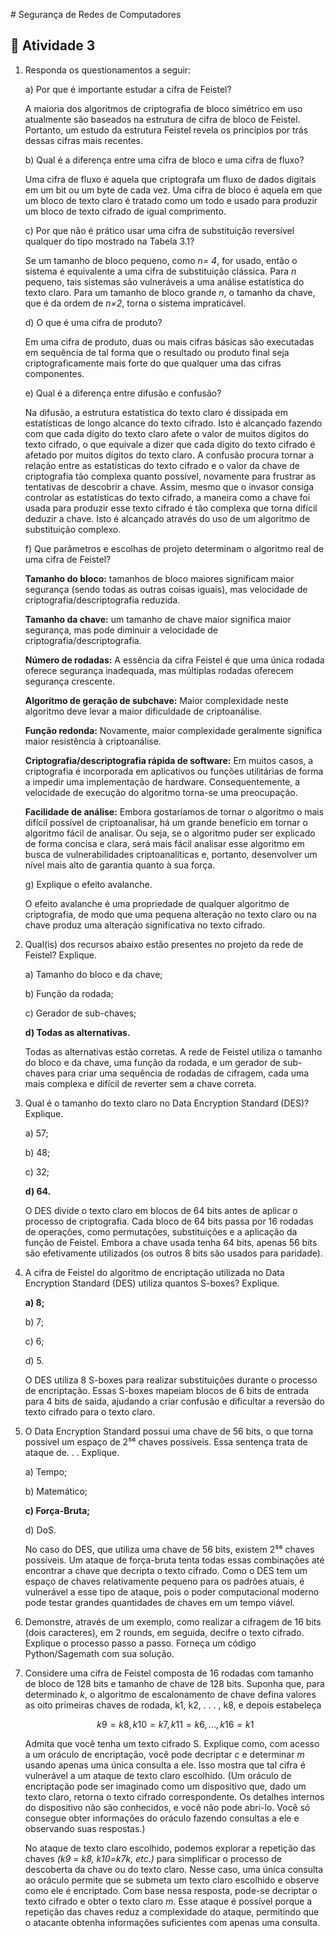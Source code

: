 ﻿﻿# Segurança de Redes de Computadores

## :page_with_curl: Atividade 3

1. Responda os questionamentos a seguir:

   a) Por que é importante estudar a cifra de Feistel?

   A maioria dos algoritmos de criptografia de bloco simétrico em uso atualmente são baseados na estrutura de cifra de bloco de Feistel. Portanto, um estudo da estrutura Feistel revela os princípios por trás dessas cifras mais recentes.

   b) Qual é a diferença entre uma cifra de bloco e uma cifra de fluxo?

   Uma cifra de fluxo é aquela que criptografa um fluxo de dados digitais em um bit ou um byte de cada vez. Uma cifra de bloco é aquela em que um bloco de texto claro é tratado como um todo e usado para produzir um bloco de texto cifrado de igual comprimento.

   c) Por que não é prático usar uma cifra de substituição reversível qualquer do tipo mostrado na Tabela 3.1?

   Se um tamanho de bloco pequeno, como *n= 4*, for usado, então o sistema é equivalente a uma cifra de substituição clássica. Para *n* pequeno, tais sistemas são vulneráveis ​​a uma análise estatística do texto claro. Para um tamanho de bloco grande *n*, o tamanho da chave, que é da ordem de *n×2*, torna o sistema impraticável.

   d) O que é uma cifra de produto?

   Em uma cifra de produto, duas ou mais cifras básicas são executadas em sequência de tal forma que o resultado ou produto final seja criptograficamente mais forte do que qualquer uma das cifras componentes.

   e) Qual é a diferença entre difusão e confusão?

   Na difusão, a estrutura estatística do texto claro é dissipada em estatísticas de longo alcance do texto cifrado. Isto é alcançado fazendo com que cada dígito do texto claro afete o valor de muitos dígitos do texto cifrado, o que equivale a dizer que cada dígito do texto cifrado é afetado por muitos dígitos do texto claro.
   A confusão procura tornar a relação entre as estatísticas do texto cifrado e o valor da chave de criptografia tão complexa quanto possível, novamente para frustrar as tentativas de descobrir a chave. Assim, mesmo que o invasor consiga controlar as estatísticas do texto cifrado, a maneira como a chave foi usada para produzir esse texto cifrado é tão complexa que torna difícil deduzir a chave. Isto é alcançado através do uso de um algoritmo de substituição complexo.

   f) Que parâmetros e escolhas de projeto determinam o algoritmo real de uma cifra de Feistel?

   **Tamanho do bloco:** tamanhos de bloco maiores significam maior segurança (sendo todas as outras coisas iguais), mas velocidade de criptografia/descriptografia reduzida.

   **Tamanho da chave:** um tamanho de chave maior significa maior segurança, mas pode diminuir a velocidade de criptografia/descriptografia.

   **Número de rodadas:** A essência da cifra Feistel é que uma única rodada oferece segurança inadequada, mas múltiplas rodadas oferecem segurança crescente.

   **Algoritmo de geração de subchave:** Maior complexidade neste algoritmo deve levar a maior dificuldade de criptoanálise.

   **Função redonda:** Novamente, maior complexidade geralmente significa maior resistência à criptoanálise.

   **Criptografia/descriptografia rápida de software:** Em muitos casos, a criptografia é incorporada em aplicativos ou funções utilitárias de forma a impedir uma implementação de hardware. Consequentemente, a velocidade de execução do algoritmo torna-se uma preocupação.

   **Facilidade de análise:** Embora gostaríamos de tornar o algoritmo o mais difícil possível de criptoanalisar, há um grande benefício em tornar o algoritmo fácil de analisar. Ou seja, se o algoritmo puder ser explicado de forma concisa e clara, será mais fácil analisar esse algoritmo em busca de vulnerabilidades criptoanalíticas e, portanto, desenvolver um nível mais alto de garantia quanto à sua força.

   g) Explique o efeito avalanche.

   O efeito avalanche é uma propriedade de qualquer algoritmo de criptografia, de modo que uma pequena alteração no texto claro ou na chave produz uma alteração significativa no texto cifrado.

3. Qual(is) dos recursos abaixo estão presentes no projeto da rede de Feistel? Explique.

   a) Tamanho do bloco e da chave;

   b) Função da rodada;

   c) Gerador de sub-chaves;

   **d) Todas as alternativas.**

   Todas as alternativas estão corretas. A rede de Feistel utiliza o tamanho do bloco e da chave, uma função da rodada, e um gerador de sub-chaves para criar uma sequência de rodadas de cifragem, cada uma mais complexa e difícil de reverter sem a chave correta.

4. Qual é o tamanho do texto claro no Data Encryption Standard (DES)? Explique.

   a) 57;

   b) 48;

   c) 32;

   **d) 64.**

   O DES divide o texto claro em blocos de 64 bits antes de aplicar o processo de criptografia. Cada bloco de 64 bits passa por 16 rodadas de operações, como permutações, substituições e a aplicação da função de Feistel. Embora a chave usada tenha 64 bits, apenas 56 bits são efetivamente utilizados (os outros 8 bits são usados para paridade).

5. A cifra de Feistel do algoritmo de encriptação utilizada no Data Encryption Standard (DES) utiliza quantos S-boxes? Explique.

   **a) 8;**

   b) 7;

   c) 6;

   d) 5.

   O DES utiliza 8 S-boxes para realizar substituições durante o processo de encriptação. Essas S-boxes mapeiam blocos de 6 bits de entrada para 4 bits de saída, ajudando a criar confusão e dificultar a reversão do texto cifrado para o texto claro.

6. O Data Encryption Standard possui uma chave de 56 bits, o que torna possível um espaço de 2⁵⁶ chaves possíveis. Essa sentença trata de ataque de. . . Explique.

   a) Tempo;

   b) Matemático;

   **c) Força-Bruta;**

   d) DoS.

   No caso do DES, que utiliza uma chave de 56 bits, existem 2⁵⁶ chaves possíveis. Um ataque de força-bruta tenta todas essas combinações até encontrar a chave que decripta o texto cifrado. Como o DES tem um espaço de chaves relativamente pequeno para os padrões atuais, é vulnerável a esse tipo de ataque, pois o poder computacional moderno pode testar grandes quantidades de chaves em um tempo viável.

8. Demonstre, através de um exemplo, como realizar a cifragem de 16 bits (dois caracteres), em 2 rounds, em seguida, decifre o texto cifrado. Explique o processo passo a passo. Forneça um código Python/Sagemath com sua solução.

9. Considere uma cifra de Feistel composta de 16 rodadas com tamanho de bloco de 128 bits e tamanho de chave de 128 bits. Suponha que, para determinado *k*, o algoritmo de escalonamento de chave defina valores as oito primeiras chaves de rodada, k1, k2, . . . , k8, e depois estabeleça

   $$k9 = k8, k10 = k7, k11 = k6, . . . , k16 = k1$$

   Admita que você tenha um texto cifrado S. Explique como, com acesso a um oráculo de encriptação, você pode decriptar *c* e determinar *m* usando apenas uma única consulta a ele. Isso mostra que tal cifra é vulnerável a um ataque de texto claro escolhido. (Um oráculo de encriptação pode ser imaginado como um dispositivo que, dado um texto claro, retorna o texto cifrado correspondente. Os detalhes internos do dispositivo não são conhecidos, e você não pode abri-lo. Você só consegue obter informações do oráculo fazendo consultas a ele e observando suas respostas.)

   No ataque de texto claro escolhido, podemos explorar a repetição das chaves *(k9 = k8​, k10=k7k​, etc.)* para simplificar o processo de descoberta da chave ou do texto claro. Nesse caso, uma única consulta ao oráculo permite que se submeta um texto claro escolhido e observe como ele é encriptado. Com base nessa resposta, pode-se decriptar o texto cifrado e obter o texto claro *m*.
   Esse ataque é possível porque a repetição das chaves reduz a complexidade do ataque, permitindo que o atacante obtenha informações suficientes com apenas uma consulta.
